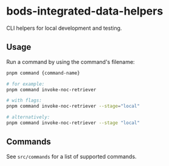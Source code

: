 # bods-integrated-data-helpers

CLI helpers for local development and testing.

## Usage

Run a command by using the command's filename:

```bash
pnpm command {command-name}

# for example:
pnpm command invoke-noc-retriever

# with flags:
pnpm command invoke-noc-retriever --stage="local"

# alternatively:
pnpm command invoke-noc-retriever --stage "local"
```

## Commands

See `src/commands` for a list of supported commands.

